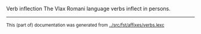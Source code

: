 Verb inflection
The Vlax Romani language verbs inflect in persons.



* * *
<small>This (part of) documentation was generated from [../src/fst/affixes/verbs.lexc](http://github.com/giellalt/lang-rmy/blob/main/../src/fst/affixes/verbs.lexc)</small>
